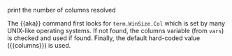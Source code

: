 print the number of columns resolved

The {{aka}} command first looks for `term.WinSize.Col` which is set by many UNIX-like operating systems. If not found, the columns variable (from `vars`) is checked and used if found. Finally, the default hard-coded value ({{columns}}) is used.
